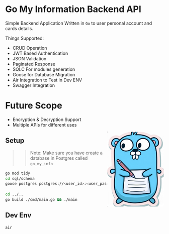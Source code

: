 # Go My Information Backend API
Simple Backend Application Written in `Go` to user personal account and cards details.

Things Supported:
 - CRUD Operation
 - JWT Based Authentication
 - JSON Validation
 - Paginated Response
 - SQLC For modules generation
 - Goose for Database Migration
 - Air Integration to Test in Dev ENV
 - Swagger Integration

# Future Scope

- Encryption & Decryption Support
- Multiple APIs for different uses

<img align="right" width="180px" src="https://github.com/bytesByHarsh/go-my-info/blob/master/docs/assets/logo.png?raw=true">

## Setup

>> Note: Make sure you have create a database in Postgres called `go_my_info`

```bash
go mod tidy
cd sql/schema
goose postgres postgres://<user_id>:<user_password>@localhost:5432/go_my_info up

cd ../..
go build ./cmd/main.go && ./main
```

## Dev Env

```bash
air
```